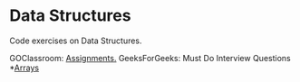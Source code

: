 # Data Structures
Code exercises on Data  Structures.

GOClassroom: [Assignments.](https://github.com/Vinit-Gore/Data-Structures/tree/master/Assignment)
GeeksForGeeks: Must Do Interview Questions
*[Arrays](https://github.com/Vinit-Gore/Data-Structures/tree/master/GeeksForGeeks%20Must%20Do%20Interview%20Questions/MD-Arrays)
